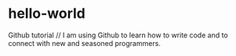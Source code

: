 # hello-world
Github tutorial 
// I am using Github to learn how to write code and to connect with new and seasoned programmers. 
